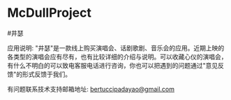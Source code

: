 # McDullProject
#井瑟

应用说明: "井瑟"是一款线上购买演唱会、话剧歌剧、音乐会的应用。近期上映的各类型的演唱会应有尽有，也有比较详细的介绍与说明。可以收藏心仪的演唱会，有什么不明白的可以致电客服电话进行咨询，你也可以把遇到的问题通过"意见反馈"的形式反馈于我们。

有问题联系技术支持邮箱地址: bertuccipadayao@gmail.com 
